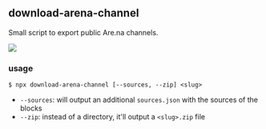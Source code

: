 ## download-arena-channel

Small script to export public Are.na channels.

![](http://static.damonzucconi.com/_capture/4mTGkMs6JI.gif)

### usage
```
$ npx download-arena-channel [--sources, --zip] <slug>
```

- `--sources`: will output an additional `sources.json` with the sources of the blocks
- `--zip`: instead of a directory, it'll output a `<slug>.zip` file

